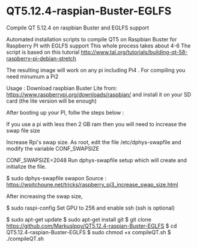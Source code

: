 # QT5.12.4-raspian-Buster-EGLFS
Compile QT 5.12.4 on raspbian Buster and EGLFS support


Automated installation scripts to compile QT5 on Raspbian Buster  for Raspberry PI with EGLFS support This whole process takes about 4-6 The script is based on this tutorial 
http://www.tal.org/tutorials/building-qt-58-raspberry-pi-debian-stretch

The resulting image will work on any pi including Pi4 . For compiling you need minumum a Pi2 

Usage : Download raspbian Buster Lite from: https://www.raspberrypi.org/downloads/raspbian/ and install it on your SD card (the lite version will be enough)

After booting up your PI, follw the steps below :

If you use a pi with less then 2 GB ram then you will need to increase the swap file size 

Increase Rpi's swap size. As root, edit the file /etc/dphys-swapfile and modify the variable CONF_SWAPSIZE

CONF_SWAPSIZE=2048
Run dphys-swapfile setup which will create and initialize the file.

$ sudo dphys-swapfile swapon
Source : https://wpitchoune.net/tricks/raspberry_pi3_increase_swap_size.html

After increasing the swap size,

$ sudo raspi-config
Set GPU to 256 and enable ssh (ssh is optional)

$ sudo apt-get update
$ sudo apt-get install git
$ git clone https://github.com/MarkusIppy/QT5.12.4-raspian-Buster-EGLFS
$ cd QT5.12.4-raspian-Buster-EGLFS
$ sudo chmod +x compileQT.sh
$ ./compileQT.sh
